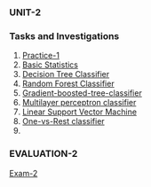 ### UNIT-2



### Tasks and Investigations
1. [Practice-1](https://github.com/rulom24/DatosMasivos/blob/Unit-2/Practice/Practice-1.scala)
2. [Basic Statistics](https://github.com/rulom24/DatosMasivos/blob/Unit-2/Practice/Practica-Basic%20Statistics.pdf)
3. [Decision Tree Classifier](https://github.com/rulom24/DatosMasivos/blob/Unit-2/Practice/Practica-Decision%20Tree%20Classifier.pdf)
4. [Random Forest Classifier](https://github.com/rulom24/DatosMasivos/blob/Unit-2/Practice/Practica-Random%20Forest%20Classifier.pdf)
5. [Gradient-boosted-tree-classifier](https://github.com/rulom24/DatosMasivos/blob/Unit-2/Practice/Practica-Gradient%20Boosted%20Tree%20Classifier.pdf)
6. [Multilayer perceptron classifier](https://github.com/rulom24/DatosMasivos/blob/Unit-2/Practice/Practica-Multilayer%20Perceptron%20Classifier.pdf)
7. [Linear Support Vector Machine](https://github.com/rulom24/DatosMasivos/blob/Unit-2/Practice/Practica-Linear%20Support%20VectorMachine.pdf)
8. [One-vs-Rest classifier]()
9. []()

### EVALUATION-2
[Exam-2](https://github.com/rulom24/DatosMasivos/blob/Unit-2/Evaluation%202/Evaluaci%C3%B3n-2.pdf)
